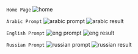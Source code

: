`Home Page`
![home](https://github.com/akshatsinghal2/Training-Assignments/assets/119438254/1ada5c71-b2e6-4dec-a059-bafcaf281f7b)

`Arabic Prompt`
![arabic prompt](https://github.com/akshatsinghal2/Training-Assignments/assets/119438254/a5dad463-6d32-4685-a888-1c51a89bc64b)
![arabic result](https://github.com/akshatsinghal2/Training-Assignments/assets/119438254/a5170e39-b088-4e56-8582-6da53a5af1c7)

`English Prompt`
![eng prompt](https://github.com/akshatsinghal2/Training-Assignments/assets/119438254/7fe91efc-4741-4ba9-a610-bdad933af811)
![eng result](https://github.com/akshatsinghal2/Training-Assignments/assets/119438254/dc523a92-1f02-4838-bf3f-1f2fc12a1735)

`Russian Prompt`
![russian prompt](https://github.com/akshatsinghal2/Training-Assignments/assets/119438254/ca0e2069-bdd5-460e-961d-c881ec99ce22)
![russian result](https://github.com/akshatsinghal2/Training-Assignments/assets/119438254/07051b7d-19d5-48a1-be70-859fa07d4f6e)
